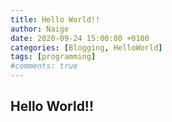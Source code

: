 ```yaml
---
title: Hello World!!
author: Naige 
date: 2020-09-24 15:00:00 +0100
categories: [Blogging, HelloWorld]
tags: [programming]
#comments: true
---
```


## Hello World!!